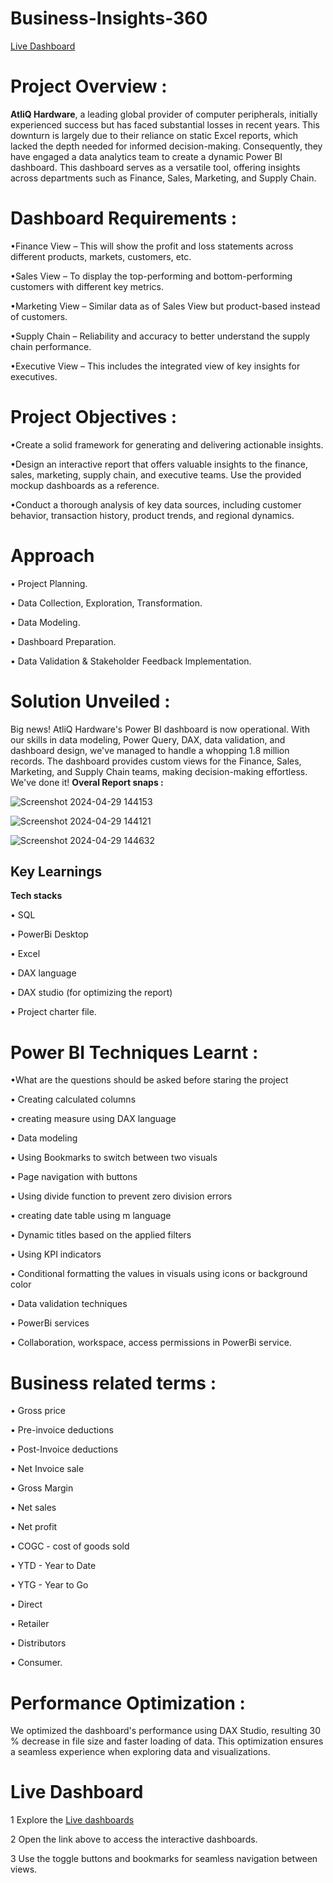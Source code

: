 # Business-Insights-360
[Live Dashboard](https://app.powerbi.com/groups/me/reports/d9da0a69-5abd-411a-9773-20b1e40fc776/ReportSection9275feb00c2e013d8906?experience=power-bi&bookmarkGuid=Bookmark4d8fb184310dede2b27d)
# Project Overview :
**AtliQ Hardware**, a leading global provider of computer peripherals, initially experienced success but has faced substantial losses in recent years. This downturn is largely due to their reliance on static Excel reports, which lacked the depth needed for informed decision-making. Consequently, they have engaged a data analytics team to create a dynamic Power BI dashboard. This dashboard serves as a versatile tool, offering insights across departments such as Finance, Sales, Marketing, and Supply Chain.
# Dashboard Requirements :
•Finance View – This will show the profit and loss statements across different products, markets, customers, etc.

•Sales View – To display the top-performing and bottom-performing customers with different key metrics.

•Marketing View – Similar data as of Sales View but product-based instead of customers.

•Supply Chain – Reliability and accuracy to better understand the supply chain performance.

•Executive View – This includes the integrated view of key insights for executives.
# Project Objectives : 
•Create a solid framework for generating and delivering actionable insights.

•Design an interactive report that offers valuable insights to the finance, sales, marketing, supply chain, and executive teams. Use the provided mockup dashboards as a reference.

•Conduct a thorough analysis of key data sources, including customer behavior, transaction history, product trends, and regional dynamics.

# Approach
• Project Planning.

• Data Collection, Exploration, Transformation.

• Data Modeling.

• Dashboard Preparation.

• Data Validation & Stakeholder Feedback Implementation.

# Solution Unveiled :
Big news! AtliQ Hardware's Power BI dashboard is now operational. With our skills in data modeling, Power Query, DAX, data validation, and dashboard design, we've managed to handle a whopping 1.8 million records. The dashboard provides custom views for the Finance, Sales, Marketing, and Supply Chain teams, making decision-making effortless. We've done it!
**Overal Report snaps :**

![Screenshot 2024-04-29 144153](https://github.com/Prasad-ig/Business-Insights-360/assets/106866283/8e4a9cb6-ef3c-4435-85cd-262a09833c9e)

![Screenshot 2024-04-29 144121](https://github.com/Prasad-ig/Business-Insights-360/assets/106866283/37cd0f1e-e9f2-45b2-bf92-b96e5b4b815d)

![Screenshot 2024-04-29 144632](https://github.com/Prasad-ig/Business-Insights-360/assets/106866283/1605c2a8-48e9-4890-9e41-92de9029f7f0)

## Key Learnings 

**Tech stacks**

• SQL

• PowerBi Desktop

• Excel

• DAX language

• DAX studio (for optimizing the report)

• Project charter file.
# Power BI Techniques Learnt :
•What are the questions should be asked before staring the project

• Creating calculated columns

• creating measure using DAX language

• Data modeling

• Using Bookmarks to switch between two visuals

• Page navigation with buttons

• Using divide function to prevent zero division errors

• creating date table using m language

• Dynamic titles based on the applied filters

• Using KPI indicators

• Conditional formatting the values in visuals using icons or background color

• Data validation techniques

• PowerBi services

• Collaboration, workspace, access permissions in PowerBi service.
# Business related terms :
• Gross price

• Pre-invoice deductions

• Post-Invoice deductions

• Net Invoice sale

• Gross Margin

• Net sales

• Net profit

• COGC - cost of goods sold

• YTD - Year to Date

• YTG - Year to Go

• Direct

• Retailer

• Distributors

• Consumer.
# Performance Optimization :
We optimized the dashboard's performance using DAX Studio, resulting 30 % decrease in file size and faster loading of data. This optimization ensures a seamless experience when exploring data and visualizations.

# Live Dashboard
1 Explore the [Live dashboards](https://app.powerbi.com/groups/me/reports/d9da0a69-5abd-411a-9773-20b1e40fc776/ReportSection9275feb00c2e013d8906?experience=power-bi&bookmarkGuid=Bookmark4d8fb184310dede2b27d)

2 Open the link above to access the interactive dashboards.

3 Use the toggle buttons and bookmarks for seamless navigation between views.
